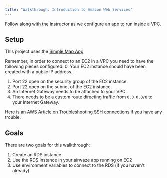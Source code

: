 ```yaml
---
title: "Walkthrough: Introduction to Amazon Web Services"
---
```


Follow along with the instructor as we configure an app to run inside a VPC.

## Setup

This project uses the [Simple Map App](https://gitlab.com/LaunchCodeTraining/simple-map-app)

Remember, in order to connect to an EC2 in a VPC you need to have the following pieces configured:
0. Your EC2 instance should have been created with a public IP address.
1. Port 22 open on the security group of the EC2 instance.
2. Port 22 open on the subnet of the EC2 instance.
3. An Internet Gateway needs to be attached to your VPC.
4. There needs to be a custom route directing traffic from `0.0.0.0/0` to your Internet Gateway.

Here is an [AWS Article on Troubleshooting SSH connections](https://aws.amazon.com/premiumsupport/knowledge-center/ec2-linux-ssh-troubleshooting/) if you have any trouble.

## Goals

There are two goals for this walkthrough:

1. Create an RDS instance
2. Use the RDS instance in your airwaze app running on EC2
3. Use environment variables to connect to the RDS (if you haven't already)
